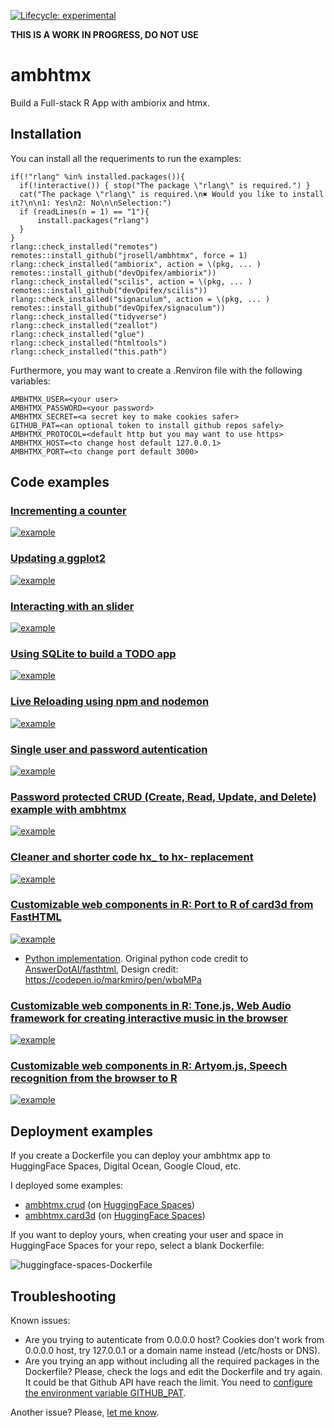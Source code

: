 <!-- badges: start -->

[![Lifecycle:
experimental](https://img.shields.io/badge/lifecycle-experimental-orange.svg)](https://www.tidyverse.org/lifecycle/#experimental)

<!-- badges: end -->

**THIS IS A WORK IN PROGRESS, DO NOT USE**

# ambhtmx

Build a Full-stack R App with ambiorix and htmx.

## Installation

You can install all the requeriments to run the examples:

```
if(!"rlang" %in% installed.packages()){
  if(!interactive()) { stop("The package \"rlang\" is required.") }
  cat("The package \"rlang\" is required.\n✖ Would you like to install it?\n\n1: Yes\n2: No\n\nSelection:")  
  if (readLines(n = 1) == "1"){
      install.packages("rlang")
  }  
}
rlang::check_installed("remotes")
remotes::install_github("jrosell/ambhtmx", force = 1)
rlang::check_installed("ambiorix", action = \(pkg, ... ) remotes::install_github("devOpifex/ambiorix"))
rlang::check_installed("scilis", action = \(pkg, ... ) remotes::install_github("devOpifex/scilis"))
rlang::check_installed("signaculum", action = \(pkg, ... ) remotes::install_github("devOpifex/signaculum"))
rlang::check_installed("tidyverse")
rlang::check_installed("zeallot")
rlang::check_installed("glue")
rlang::check_installed("htmltools")
rlang::check_installed("this.path")
```

Furthermore, you may want to create a .Renviron file with the following variables:

```
AMBHTMX_USER=<your user>
AMBHTMX_PASSWORD=<your password>
AMBHTMX_SECRET=<a secret key to make cookies safer>
GITHUB_PAT=<an optional token to install github repos safely>
AMBHTMX_PROTOCOL=<default http but you may want to use https>
AMBHTMX_HOST=<to change host default 127.0.0.1>
AMBHTMX_PORT=<to change port default 3000>
````

## Code examples

### [Incrementing a counter](https://github.com/jrosell/ambhtmx/blob/main/inst/examples/01-counter.R)
[![example](https://raw.githubusercontent.com/jrosell/ambhtmx/main/inst/examples/01.png)](https://github.com/jrosell/ambhtmx/blob/main/inst/examples/01-counter.R)

### [Updating a ggplot2](https://github.com/jrosell/ambhtmx/blob/main/inst/examples/02-ggplot2.R)
[![example](https://raw.githubusercontent.com/jrosell/ambhtmx/main/inst/examples/02.png)](https://github.com/jrosell/ambhtmx/blob/main/inst/examples/02-ggplot2.R)

### [Interacting with an slider](https://github.com/jrosell/ambhtmx/blob/main/inst/examples/03-slider.R)
[![example](https://raw.githubusercontent.com/jrosell/ambhtmx/main/inst/examples/03.png)](https://github.com/jrosell/ambhtmx/blob/main/inst/examples/03-slider.R)

### [Using SQLite to build a TODO app](https://github.com/jrosell/ambhtmx/blob/main/inst/examples/04-todo.R)
[![example](https://raw.githubusercontent.com/jrosell/ambhtmx/main/inst/examples/04.png)](https://github.com/jrosell/ambhtmx/blob/main/inst/examples/04-todo.R)

### [Live Reloading using npm and nodemon](https://github.com/jrosell/ambhtmx/blob/main/inst/examples/05-live.R)
[![example](https://raw.githubusercontent.com/jrosell/ambhtmx/main/inst/examples/05.png)](https://github.com/jrosell/ambhtmx/blob/main/inst/examples/05-live.R)

### [Single user and password autentication](https://github.com/jrosell/ambhtmx/blob/main/inst/examples/06-basic-auth.R)
[![example](https://raw.githubusercontent.com/jrosell/ambhtmx/main/inst/examples/06.png)](https://github.com/jrosell/ambhtmx/blob/main/inst/examples/06-basic-auth.R)


### [Password protected CRUD (Create, Read, Update, and Delete) example with ambhtmx](https://github.com/jrosell/ambhtmx/blob/main/inst/examples/07-crud.R)
[![example](https://raw.githubusercontent.com/jrosell/ambhtmx/main/inst/examples/07.png)](https://github.com/jrosell/ambhtmx/blob/main/inst/examples/07-crud.R)


### [Cleaner and shorter code hx_ to hx- replacement](https://github.com/jrosell/ambhtmx/blob/main/inst/examples/08-hx_attributes.R)
[![example](https://raw.githubusercontent.com/jrosell/ambhtmx/main/inst/examples/08.png)](https://github.com/jrosell/ambhtmx/blob/main/inst/examples/08-hx_attributes.R)

### [Customizable web components in R: Port to R of card3d from FastHTML](https://github.com/jrosell/ambhtmx.card3d/blob/main/app.R)
[![example](https://raw.githubusercontent.com/jrosell/ambhtmx/main/inst/examples/09.png)](https://github.com/jrosell/ambhtmx/blob/main/inst/examples/09-card3d.R)

* [Python implementation](https://raw.githubusercontent.com/jrosell/ambhtmx/main/inst/examples/09py.png). Original python code credit to [AnswerDotAI/fasthtml](https://fastht.ml/), Design credit: https://codepen.io/markmiro/pen/wbqMPa

### [Customizable web components in R: Tone.js, Web Audio framework for creating interactive music in the browser](https://github.com/jrosell/ambhtmx.tonejs/blob/main/app.R)
[![example](https://raw.githubusercontent.com/jrosell/ambhtmx/main/inst/examples/11.png)](https://github.com/jrosell/ambhtmx.tonejs/blob/main/app.R)

### [Customizable web components in R: Artyom.js, Speech recognition from the browser to R](https://github.com/jrosell/ambhtmx.artyom/blob/main/app.R)
[![example](https://raw.githubusercontent.com/jrosell/ambhtmx/main/inst/examples/12.png)](https://github.com/jrosell/ambhtmx.artyom/blob/main/app.R)


## Deployment examples

If you create a Dockerfile you can deploy your ambhtmx app to HuggingFace Spaces, Digital Ocean, Google Cloud, etc.

I deployed some examples:

* [ambhtmx.crud](https://github.com/jrosell/ambhtmx.crud) (on [HuggingFace Spaces](https://huggingface.co/spaces/jrosell/ambhtmx.crud))
* [ambhtmx.card3d](https://github.com/jrosell/ambhtmx.card3d) (on [HuggingFace Spaces](https://huggingface.co/spaces/jrosell/ambhtmx.card3d))


If you want to deploy yours, when creating your user and space in HuggingFace Spaces for your repo, select a blank Dockerfile:

![huggingface-spaces-Dockerfile](https://raw.githubusercontent.com/jrosell/ambhtmx/main/inst/examples/huggingface-spaces-Dockerfile.png)


## Troubleshooting

Known issues:

* Are you trying to autenticate from 0.0.0.0 host? Cookies don't work from 0.0.0.0 host, try 127.0.0.1 or a domain name instead (/etc/hosts or DNS).
* Are you trying an app without including all the required packages in the Dockerfile? Please, check the logs and edit the Dockerfile and try again. It could be that Github API have reach the limit. You need to [configure the environment variable GITHUB_PAT](https://remotes.r-lib.org/reference/install_github.html).

Another issue? Please, [let me know](https://github.com/jrosell/ambhtmx/issues).
